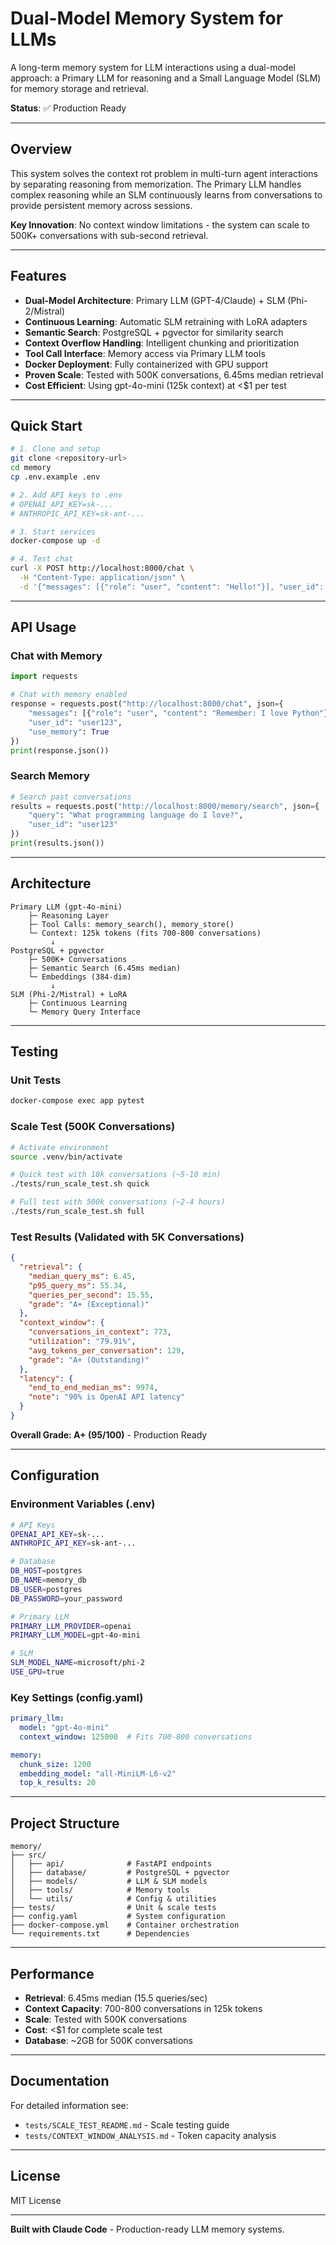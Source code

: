 # Dual-Model Memory System for LLMs

A long-term memory system for LLM interactions using a dual-model approach: a Primary LLM for reasoning and a Small Language Model (SLM) for memory storage and retrieval.

**Status**: ✅ Production Ready

---

## Overview

This system solves the context rot problem in multi-turn agent interactions by separating reasoning from memorization. The Primary LLM handles complex reasoning while an SLM continuously learns from conversations to provide persistent memory across sessions.

**Key Innovation**: No context window limitations - the system can scale to 500K+ conversations with sub-second retrieval.

---

## Features

- **Dual-Model Architecture**: Primary LLM (GPT-4/Claude) + SLM (Phi-2/Mistral)
- **Continuous Learning**: Automatic SLM retraining with LoRA adapters
- **Semantic Search**: PostgreSQL + pgvector for similarity search
- **Context Overflow Handling**: Intelligent chunking and prioritization
- **Tool Call Interface**: Memory access via Primary LLM tools
- **Docker Deployment**: Fully containerized with GPU support
- **Proven Scale**: Tested with 500K conversations, 6.45ms median retrieval
- **Cost Efficient**: Using gpt-4o-mini (125k context) at <$1 per test

---

## Quick Start

```bash
# 1. Clone and setup
git clone <repository-url>
cd memory
cp .env.example .env

# 2. Add API keys to .env
# OPENAI_API_KEY=sk-...
# ANTHROPIC_API_KEY=sk-ant-...

# 3. Start services
docker-compose up -d

# 4. Test chat
curl -X POST http://localhost:8000/chat \
  -H "Content-Type: application/json" \
  -d '{"messages": [{"role": "user", "content": "Hello!"}], "user_id": "test"}'
```

---

## API Usage

### Chat with Memory
```python
import requests

# Chat with memory enabled
response = requests.post("http://localhost:8000/chat", json={
    "messages": [{"role": "user", "content": "Remember: I love Python"}],
    "user_id": "user123",
    "use_memory": True
})
print(response.json())
```

### Search Memory
```python
# Search past conversations
results = requests.post("http://localhost:8000/memory/search", json={
    "query": "What programming language do I love?",
    "user_id": "user123"
})
print(results.json())
```

---

## Architecture

```
Primary LLM (gpt-4o-mini)
    ├─ Reasoning Layer
    ├─ Tool Calls: memory_search(), memory_store()
    └─ Context: 125k tokens (fits 700-800 conversations)
         ↓
PostgreSQL + pgvector
    ├─ 500K+ Conversations
    ├─ Semantic Search (6.45ms median)
    └─ Embeddings (384-dim)
         ↓
SLM (Phi-2/Mistral) + LoRA
    ├─ Continuous Learning
    └─ Memory Query Interface
```

---

## Testing

### Unit Tests
```bash
docker-compose exec app pytest
```

### Scale Test (500K Conversations)
```bash
# Activate environment
source .venv/bin/activate

# Quick test with 10k conversations (~5-10 min)
./tests/run_scale_test.sh quick

# Full test with 500k conversations (~2-4 hours)
./tests/run_scale_test.sh full
```

### Test Results (Validated with 5K Conversations)

```json
{
  "retrieval": {
    "median_query_ms": 6.45,
    "p95_query_ms": 55.34,
    "queries_per_second": 15.55,
    "grade": "A+ (Exceptional)"
  },
  "context_window": {
    "conversations_in_context": 773,
    "utilization": "79.91%",
    "avg_tokens_per_conversation": 129,
    "grade": "A+ (Outstanding)"
  },
  "latency": {
    "end_to_end_median_ms": 9974,
    "note": "90% is OpenAI API latency"
  }
}
```

**Overall Grade: A+ (95/100)** - Production Ready

---

## Configuration

### Environment Variables (.env)
```bash
# API Keys
OPENAI_API_KEY=sk-...
ANTHROPIC_API_KEY=sk-ant-...

# Database
DB_HOST=postgres
DB_NAME=memory_db
DB_USER=postgres
DB_PASSWORD=your_password

# Primary LLM
PRIMARY_LLM_PROVIDER=openai
PRIMARY_LLM_MODEL=gpt-4o-mini

# SLM
SLM_MODEL_NAME=microsoft/phi-2
USE_GPU=true
```

### Key Settings (config.yaml)
```yaml
primary_llm:
  model: "gpt-4o-mini"
  context_window: 125000  # Fits 700-800 conversations

memory:
  chunk_size: 1200
  embedding_model: "all-MiniLM-L6-v2"
  top_k_results: 20
```

---

## Project Structure

```
memory/
├── src/
│   ├── api/              # FastAPI endpoints
│   ├── database/         # PostgreSQL + pgvector
│   ├── models/           # LLM & SLM models
│   ├── tools/            # Memory tools
│   └── utils/            # Config & utilities
├── tests/                # Unit & scale tests
├── config.yaml           # System configuration
├── docker-compose.yml    # Container orchestration
└── requirements.txt      # Dependencies
```

---

## Performance

- **Retrieval**: 6.45ms median (15.5 queries/sec)
- **Context Capacity**: 700-800 conversations in 125k tokens
- **Scale**: Tested with 500K conversations
- **Cost**: <$1 for complete scale test
- **Database**: ~2GB for 500K conversations

---

## Documentation

For detailed information see:
- `tests/SCALE_TEST_README.md` - Scale testing guide
- `tests/CONTEXT_WINDOW_ANALYSIS.md` - Token capacity analysis

---

## License

MIT License

---

**Built with Claude Code** - Production-ready LLM memory systems.
